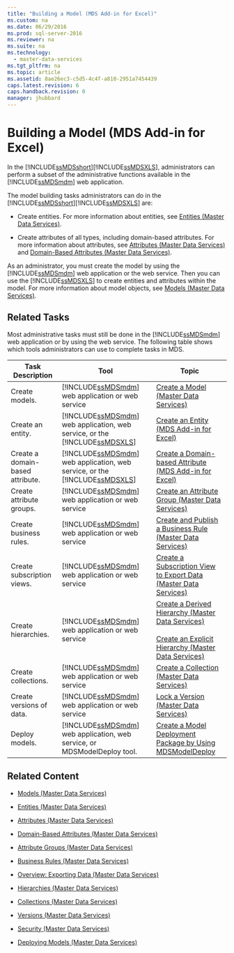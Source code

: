 ```yaml
---
title: "Building a Model (MDS Add-in for Excel)"
ms.custom: na
ms.date: 06/29/2016
ms.prod: sql-server-2016
ms.reviewer: na
ms.suite: na
ms.technology: 
  - master-data-services
ms.tgt_pltfrm: na
ms.topic: article
ms.assetid: 8ae26ec3-c5d5-4c4f-a810-2951a7454439
caps.latest.revision: 6
caps.handback.revision: 0
manager: jhubbard
---
```

# Building a Model (MDS Add-in for Excel)
In the [!INCLUDE[ssMDSshort](../../Topics/TopicNameContainA/tokens/ssMDSshort_md.md)][!INCLUDE[ssMDSXLS](../../Topics/TopicNameContainA/tokens/ssMDSXLS_md.md)], administrators can perform a subset of the administrative functions available in the [!INCLUDE[ssMDSmdm](../../Topics/TopicNameContainA/tokens/ssMDSmdm_md.md)] web application.  
  
 The model building tasks administrators can do in the [!INCLUDE[ssMDSshort](../../Topics/TopicNameContainA/tokens/ssMDSshort_md.md)][!INCLUDE[ssMDSXLS](../../Topics/TopicNameContainA/tokens/ssMDSXLS_md.md)] are:  
  
-   Create entities. For more information about entities, see [Entities (Master Data Services)](../../Topics/TopicNameNotContainA/Entities--Master-Data-Services-.md).  
  
-   Create attributes of all types, including domain-based attributes. For more information about attributes, see [Attributes (Master Data Services)](../../Topics/TopicNameNotContainA/Attributes--Master-Data-Services-.md) and [Domain-Based Attributes (Master Data Services)](../../Topics/TopicNameNotContainA/Domain-Based-Attributes--Master-Data-Services-.md).  
  
 As an administrator, you must create the model by using the [!INCLUDE[ssMDSmdm](../../Topics/TopicNameContainA/tokens/ssMDSmdm_md.md)] web application or the web service. Then you can use the [!INCLUDE[ssMDSXLS](../../Topics/TopicNameContainA/tokens/ssMDSXLS_md.md)] to create entities and attributes within the model. For more information about model objects, see [Models (Master Data Services)](../../Topics/TopicNameNotContainA/Models--Master-Data-Services-.md).  
  
## Related Tasks  
 Most administrative tasks must still be done in the [!INCLUDE[ssMDSmdm](../../Topics/TopicNameContainA/tokens/ssMDSmdm_md.md)] web application or by using the web service. The following table shows which tools administrators can use to complete tasks in MDS.  
  
|Task Description|Tool|Topic|  
|----------------------|----------|-----------|  
|Create models.|[!INCLUDE[ssMDSmdm](../../Topics/TopicNameContainA/tokens/ssMDSmdm_md.md)] web application or web service|[Create a Model (Master Data Services)](../../Topics/TopicNameContainA/Create-a-Model--Master-Data-Services-.md)|  
|Create an entity.|[!INCLUDE[ssMDSmdm](../../Topics/TopicNameContainA/tokens/ssMDSmdm_md.md)] web application, web service, or the [!INCLUDE[ssMDSXLS](../../Topics/TopicNameContainA/tokens/ssMDSXLS_md.md)]|[Create an Entity (MDS Add-in for Excel)](../../Topics/TopicNameNotContainA/Create-an-Entity--MDS-Add-in-for-Excel-.md)|  
|Create a domain-based attribute.|[!INCLUDE[ssMDSmdm](../../Topics/TopicNameContainA/tokens/ssMDSmdm_md.md)] web application, web service, or the [!INCLUDE[ssMDSXLS](../../Topics/TopicNameContainA/tokens/ssMDSXLS_md.md)]|[Create a Domain-based Attribute (MDS Add-in for Excel)](../../Topics/TopicNameContainA/Create-a-Domain-based-Attribute--MDS-Add-in-for-Excel-.md)|  
|Create attribute groups.|[!INCLUDE[ssMDSmdm](../../Topics/TopicNameContainA/tokens/ssMDSmdm_md.md)] web application or web service|[Create an Attribute Group (Master Data Services)](../../Topics/TopicNameNotContainA/Create-an-Attribute-Group--Master-Data-Services-.md)|  
|Create business rules.|[!INCLUDE[ssMDSmdm](../../Topics/TopicNameContainA/tokens/ssMDSmdm_md.md)] web application or web service|[Create and Publish a Business Rule (Master Data Services)](../../Topics/TopicNameContainA/Create-and-Publish-a-Business-Rule--Master-Data-Services-.md)|  
|Create subscription views.|[!INCLUDE[ssMDSmdm](../../Topics/TopicNameContainA/tokens/ssMDSmdm_md.md)] web application or web service|[Create a Subscription View to Export Data (Master Data Services)](../../Topics/TopicNameContainA/Create-a-Subscription-View-to-Export-Data--Master-Data-Services-.md)|  
|Create hierarchies.|[!INCLUDE[ssMDSmdm](../../Topics/TopicNameContainA/tokens/ssMDSmdm_md.md)] web application or web service|[Create a Derived Hierarchy (Master Data Services)](../../Topics/TopicNameContainA/Create-a-Derived-Hierarchy--Master-Data-Services-.md)<br /><br /> [Create an Explicit Hierarchy (Master Data Services)](../../Topics/TopicNameNotContainA/Create-an-Explicit-Hierarchy--Master-Data-Services-.md)|  
|Create collections.|[!INCLUDE[ssMDSmdm](../../Topics/TopicNameContainA/tokens/ssMDSmdm_md.md)] web application or web service|[Create a Collection (Master Data Services)](../../Topics/TopicNameContainA/Create-a-Collection--Master-Data-Services-.md)|  
|Create versions of data.|[!INCLUDE[ssMDSmdm](../../Topics/TopicNameContainA/tokens/ssMDSmdm_md.md)] web application or web service|[Lock a Version (Master Data Services)](../../Topics/TopicNameContainA/Lock-a-Version--Master-Data-Services-.md)|  
|Deploy models.|[!INCLUDE[ssMDSmdm](../../Topics/TopicNameContainA/tokens/ssMDSmdm_md.md)] web application, web service, or MDSModelDeploy tool.|[Create a Model Deployment Package by Using MDSModelDeploy](../../Topics/TopicNameContainA/Create-a-Model-Deployment-Package-by-Using-MDSModelDeploy.md)|  
  
## Related Content  
  
-   [Models (Master Data Services)](../../Topics/TopicNameNotContainA/Models--Master-Data-Services-.md)  
  
-   [Entities (Master Data Services)](../../Topics/TopicNameNotContainA/Entities--Master-Data-Services-.md)  
  
-   [Attributes (Master Data Services)](../../Topics/TopicNameNotContainA/Attributes--Master-Data-Services-.md)  
  
-   [Domain-Based Attributes (Master Data Services)](../../Topics/TopicNameNotContainA/Domain-Based-Attributes--Master-Data-Services-.md)  
  
-   [Attribute Groups (Master Data Services)](../../Topics/TopicNameNotContainA/Attribute-Groups--Master-Data-Services-.md)  
  
-   [Business Rules (Master Data Services)](../../Topics/TopicNameNotContainA/Business-Rules--Master-Data-Services-.md)  
  
-   [Overview: Exporting Data (Master Data Services)](../Topic/Overview:%20Exporting%20Data%20\(Master%20Data%20Services\).md)  
  
-   [Hierarchies (Master Data Services)](../../Topics/TopicNameNotContainA/Hierarchies--Master-Data-Services-.md)  
  
-   [Collections (Master Data Services)](../../Topics/TopicNameNotContainA/Collections--Master-Data-Services-.md)  
  
-   [Versions (Master Data Services)](../../Topics/TopicNameNotContainA/Versions--Master-Data-Services-.md)  
  
-   [Security (Master Data Services)](../../Topics/TopicNameNotContainA/Security--Master-Data-Services-.md)  
  
-   [Deploying Models (Master Data Services)](../../Topics/TopicNameNotContainA/Deploying-Models--Master-Data-Services-.md)